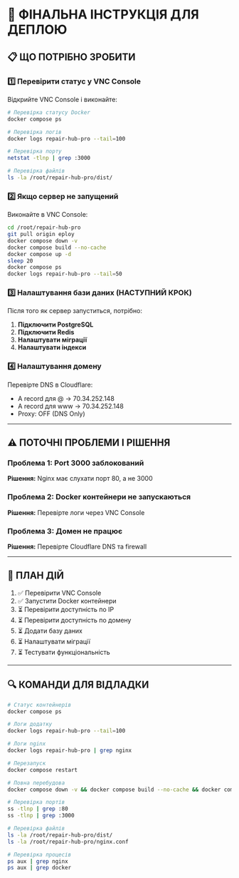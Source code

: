 # 🚀 ФІНАЛЬНА ІНСТРУКЦІЯ ДЛЯ ДЕПЛОЮ

## 📋 ЩО ПОТРІБНО ЗРОБИТИ

### 1️⃣ Перевірити статус у VNC Console

Відкрийте VNC Console і виконайте:

```bash
# Перевірка статусу Docker
docker compose ps

# Перевірка логів
docker logs repair-hub-pro --tail=100

# Перевірка порту
netstat -tlnp | grep :3000

# Перевірка файлів
ls -la /root/repair-hub-pro/dist/
```

### 2️⃣ Якщо сервер не запущений

Виконайте в VNC Console:

```bash
cd /root/repair-hub-pro
git pull origin eploy
docker compose down -v
docker compose build --no-cache
docker compose up -d
sleep 20
docker compose ps
docker logs repair-hub-pro --tail=50
```

### 3️⃣ Налаштування бази даних (НАСТУПНИЙ КРОК)

Після того як сервер запуститься, потрібно:

1. **Підключити PostgreSQL**
2. **Підключити Redis**
3. **Налаштувати міграції**
4. **Налаштувати індекси**

### 4️⃣ Налаштування домену

Перевірте DNS в Cloudflare:
- A record для @ → 70.34.252.148
- A record для www → 70.34.252.148
- Proxy: OFF (DNS Only)

---

## ⚠️ ПОТОЧНІ ПРОБЛЕМИ І РІШЕННЯ

### Проблема 1: Port 3000 заблокований
**Рішення:** Nginx має слухати порт 80, а не 3000

### Проблема 2: Docker контейнери не запускаються
**Рішення:** Перевірте логи через VNC Console

### Проблема 3: Домен не працює
**Рішення:** Перевірте Cloudflare DNS та firewall

---

## 📝 ПЛАН ДІЙ

1. ✅ Перевірити VNC Console
2. ✅ Запустити Docker контейнери
3. ⏳ Перевірити доступність по IP
4. ⏳ Перевірити доступність по домену
5. ⏳ Додати базу даних
6. ⏳ Налаштувати міграції
7. ⏳ Тестувати функціональність

---

## 🔍 КОМАНДИ ДЛЯ ВІДЛАДКИ

```bash
# Статус контейнерів
docker compose ps

# Логи додатку
docker logs repair-hub-pro --tail=100

# Логи nginx
docker logs repair-hub-pro | grep nginx

# Перезапуск
docker compose restart

# Повна перебудова
docker compose down -v && docker compose build --no-cache && docker compose up -d

# Перевірка портів
ss -tlnp | grep :80
ss -tlnp | grep :3000

# Перевірка файлів
ls -la /root/repair-hub-pro/dist/
ls -la /root/repair-hub-pro/nginx.conf

# Перевірка процесів
ps aux | grep nginx
ps aux | grep docker
```

